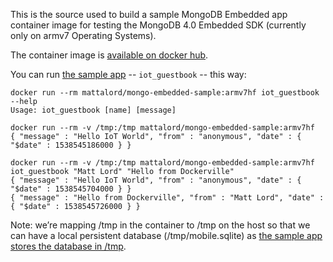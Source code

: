 This is the source used to build a sample MongoDB Embedded app container image for testing the MongoDB 4.0 Embedded SDK (currently only on armv7 Operating Systems).

The container image is [available on docker hub](https://hub.docker.com/r/mattalord/mongo-embedded-sample/).

You can run [the sample app](https://gist.github.com/mattlord/4926ddb4a1d46292e1296f9951f7ca17) -- ``iot_guestbook`` -- this way:
```
docker run --rm mattalord/mongo-embedded-sample:armv7hf iot_guestbook --help
Usage: iot_guestbook [name] [message]

docker run --rm -v /tmp:/tmp mattalord/mongo-embedded-sample:armv7hf
{ "message" : "Hello IoT World", "from" : "anonymous", "date" : { "$date" : 1538545186000 } }

docker run --rm -v /tmp:/tmp mattalord/mongo-embedded-sample:armv7hf iot_guestbook "Matt Lord" "Hello from Dockerville"
{ "message" : "Hello IoT World", "from" : "anonymous", "date" : { "$date" : 1538545704000 } }
{ "message" : "Hello from Dockerville", "from" : "Matt Lord", "date" : { "$date" : 1538545726000 } }
```

Note: we’re mapping /tmp in the container to /tmp on the host so that we can have a local persistent database (/tmp/mobile.sqlite) as [the sample app stores the database in /tmp](https://gist.github.com/mattlord/4926ddb4a1d46292e1296f9951f7ca17#file-iot_guestbook-c-L44).

